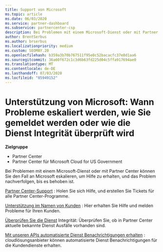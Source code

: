 ```yaml
---
title: Support von Microsoft
ms.topic: article
ms.date: 06/03/2020
ms.service: partner-dashboard
ms.subservice: partnercenter-csp
description: Bei Problemen mit einem Microsoft-Dienst oder mit Partner Center können Sie den Fall an Microsoft eskalieren, um Hilfe zu erhalten, und das Problem nachverfolgen, bis es behoben ist.
author: BrentSerbus
ms.author: brserbus
ms.localizationpriority: medium
ms.custom: SEOMAY.20
ms.openlocfilehash: b359a3b70b767511f95e0c52bacacfc37e0d1aa6
ms.sourcegitcommit: 36a60f672c1c3d6b63fd225d04c5ffa917694ae0
ms.translationtype: MT
ms.contentlocale: de-DE
ms.lasthandoff: 07/03/2020
ms.locfileid: "85949152"
---
```

# <a name="support-from-microsoft---when-to-escalate-issues-how-to-report-them-or-how-to-check-service-health"></a>Unterstützung von Microsoft: Wann Probleme eskaliert werden, wie Sie gemeldet werden oder wie die Dienst Integrität überprüft wird

**Zielgruppe**

- Partner Center
- Partner Center für Microsoft Cloud for US Government

Bei Problemen mit einem Microsoft-Dienst oder mit Partner Center können Sie den Fall an Microsoft eskalieren, um Hilfe zu erhalten, und das Problem nachverfolgen, bis es behoben ist.

[Partner Center-Support](report-problems-with-partner-center.md) : Holen Sie sich Hilfe, und erstellen Sie Tickets für alle Partner Center-Programme.

[Unterstützung im Namen von Kunden](report-problems-on-behalf-of-a-customer.md) : Hier erhalten Sie Hilfe und melden Probleme für Ihren Kunden.

[Überprüfen Sie die Dienst](check-service-health.md) Integrität: Überprüfen Sie, ob in Partner Center aktuelle bekannte Dienst Ausfälle vorhanden sind.

[Mit unseren APIs automatisierte Dienst Benachrichtigungen erhalten](get-automated-service-notifications-with-our-apis.md) : cloudlösungsanbieter können automatisierte Dienst Benachrichtigungen für die Kundendienste erhalten.


 

 



